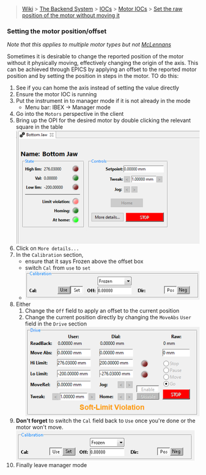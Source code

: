 > [Wiki](Home) > [The Backend System](The-Backend-System) > [IOCs](IOCs) > [Motor IOCs](Motor-IOCs) > [Set the raw position of the motor without moving it](Set-the-raw-position-of-the-motor-without-moving-it)

### Setting the motor position/offset
*Note that this applies to multiple motor types but not [McLennans](https://github.com/ISISComputingGroup/ibex_developers_manual/wiki/McLennan-motors)*

Sometimes it is desirable to change the reported position of the motor without it physically moving, effectively changing the origin of the axis. 
This can be achieved through EPICS by applying an offset to the reported motor position and by setting the position in steps in the motor. TO do this:

1. See if you can home the axis instead of setting the value directly
1. Ensure the motor IOC is running
1. Put the instrument in to manager mode if it is not already in the mode
    * Menu bar: IBEX -> Manager mode
1. Go into the `Motors` perspective in the client
1. Bring up the OPI for the desired motor by double clicking the relevant square in the table
![motor summary opi](motors/motor_summary.png)
1. Click on `More details...`
1. In the `Calibration` section, 
    - ensure that it says Frozen above the offset box
    - switch `Cal` from `use` to `set`
    - ![motor details Calibration section Set pressed](motors/motor_details_Calibration_Set.png)
1. Either
    1. Change the `Off` field to apply an offset to the current position
    1. Change the current position directly by changing the `MoveAbs` `User` field in the `Drive` section
![motor details driver section](motors/motor_details_Drive.png)
1. **Don't forget** to switch the `Cal` field back to `Use` once you're done or the motor won't move.
![motor details Calibration section Use pressed](motors/motor_details_Calibration_Use.png)
1. Finally leave manager mode

